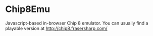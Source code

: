 # Chip8Emu
Javascript-based in-browser Chip 8 emulator.
You can usually find a playable version at http://chip8.frasersharp.com/
